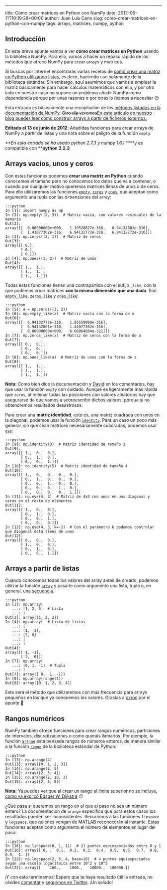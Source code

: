 ---
title: Cómo crear matrices en Python con NumPy
date: 2012-06-11T10:19:28+00:00
author: Juan Luis Cano
slug: como-crear-matrices-en-python-con-numpy
tags: arrays, matrices, numpy, python

## Introducción

En este breve apunte vamos a ver **cómo crear matrices en Python** usando la biblioteca NumPy. Para ello, vamos a hacer un repaso rápido de los métodos que ofrece NumPy para crear arrays y matrices.

Si buscas por Internet encontrarás varias recetas de [cómo crear una matriz en Python utilizando listas](http://python.majibu.org/preguntas/1614/como-crear-una-matriz-vacia-en-python-con-listas), es decir, haciendo uso solamente de la biblioteca estándar. Sin embargo, aquí asumimos que vamos a emplear la matriz básicamente para hacer cálculos matemáticos con ella, y por otro lado en nuestro caso no supone un problema añadir NumPy como dependencia porque por unas razones o por otras lo íbamos a necesitar 😉

Esta entrada es básicamente una recopilación de los [métodos listados en la documentación de NumPy](http://docs.scipy.org/doc/numpy/reference/routines.array-creation.html). <del datetime="2012-08-18T07:59:04+00:00">Otro día veremos</del><ins datetime="2012-08-18T08:03:17+00:00">En este artículo en nuestro blog puedes leer <a title="Cómo leer y escribir datos en archivos con NumPy" href="http://pybonacci.org/2012/08/17/como-leer-y-escribir-datos-en-archivos-con-numpy/">cómo construir arrays a partir de ficheros externos</a>.</ins>

**Editado el 13 de junio de 2012**: Añadidas funciones para crear arrays de NumPy a partir de listas y una nota sobre el peligro de la función `empty`.

_**En esta entrada se ha usado python 2.7.3 y numpy 1.6.1 **_**y es compatible con ****python 3.2.3**

## Arrays vacíos, unos y ceros

Con estas funciones podemos **crear una matriz en Python** cuando conocemos el tamaño pero no conocemos los datos que va a contener, o cuando por cualquier motivo queremos matrices llenas de unos o de ceros. Para ello utilizaremos las funciones [`empty`](http://docs.scipy.org/doc/numpy/reference/generated/numpy.empty.html), [`zeros`](http://docs.scipy.org/doc/numpy/reference/generated/numpy.zeros.html) y [`ones`](http://docs.scipy.org/doc/numpy/reference/generated/numpy.ones.html), que aceptan como argumento una tupla con las dimensiones del array:

    :::python
    In [1]: import numpy as np
    In [2]: np.empty((2, 3))  # Matriz vacía, con valores residuales de la memoria
    Out[2]:
    array([[  0.00000000e+000,   1.19528827e-316,   6.94132801e-310],
           [  1.41077362e-316,   6.94132772e-310,   6.94132772e-310]])
    In [3]: np.zeros((3, 1))  # Matriz de ceros
    Out[3]:
    array([[ 0.],
           [ 0.],
           [ 0.]])
    In [4]: np.ones((3, 2))  # Matriz de unos
    Out[4]:
    array([[ 1.,  1.],
           [ 1.,  1.],
           [ 1.,  1.]])

<!--more-->

Todas estas funciones tienen una contrapartida con el sufijo `_like`, con la que podemos crear matrices **con la misma dimensión que una dada**. Son [`empty_like`](http://docs.scipy.org/doc/numpy/reference/generated/numpy.empty_like.html), [`zeros_like`](http://docs.scipy.org/doc/numpy/reference/generated/numpy.zeros_like.html) y [`ones_like`](http://docs.scipy.org/doc/numpy/reference/generated/numpy.ones_like.html):

    :::python
    In [5]: a = np.zeros((3, 2))
    In [6]: np.empty_like(a)  # Matriz vacía con la forma de a
    Out[6]:
    array([[  6.94132772e-310,   1.85559990e-316],
           [  6.94132801e-310,   1.41077362e-316],
           [  0.00000000e+000,   6.68964884e-321]])
    In [7]: np.zeros_like(a)  # Matriz de ceros con la forma de a
    Out[7]:
    array([[ 0.,  0.],
           [ 0.,  0.],
           [ 0.,  0.]])
    In [8]: np.ones_like(a)  # Matriz de unos con la forma de a
    Out[8]:
    array([[ 1.,  1.],
           [ 1.,  1.],
           [ 1.,  1.]])

**Nota**: Como bien dice la documentación y [David](#comment-113) en los comentarios, hay que usar la función `empty` con cuidado. Aunque es ligeramente más rápida que `zeros`, al rellenar todas las posiciones con valores aleatorios hay que asegurarse de que vamos a sobreescribir dichos valores, porque si no obtendremos resultados desastrosos.

Para crear una **matriz identidad**, esto es, una matriz cuadrada con unos en la diagonal, podemos usar la función [`identity`](http://docs.scipy.org/doc/numpy/reference/generated/numpy.identity.html). Para un caso un poco más general, sin que sean matrices necesariamente cuadradas, podemos usar [`eye`](http://docs.scipy.org/doc/numpy/reference/generated/numpy.eye.html):

    :::python
    In [9]: np.identity(3)  # Matriz identidad de tamaño 3
    Out[9]:
    array([[ 1.,  0.,  0.],
           [ 0.,  1.,  0.],
           [ 0.,  0.,  1.]])
    In [10]: np.identity(5)  # Matriz identidad de tamaño 4
    Out[10]:
    array([[ 1.,  0.,  0.,  0.,  0.],
           [ 0.,  1.,  0.,  0.,  0.],
           [ 0.,  0.,  1.,  0.,  0.],
           [ 0.,  0.,  0.,  1.,  0.],
           [ 0.,  0.,  0.,  0.,  1.]])
    In [11]: np.eye(4, 3)  # Matriz de 4x3 con unos en una diagonal y ceros en el resto de elementos
    Out[11]:
    array([[ 1.,  0.,  0.],
           [ 0.,  1.,  0.],
           [ 0.,  0.,  1.],
           [ 0.,  0.,  0.]])
    In [12]: np.eye(4, 3, k=-1)  # Con el parámetro k podemos controlar qué diagonal está llena de unos
    Out[12]:
    array([[ 0.,  0.,  0.],
           [ 1.,  0.,  0.],
           [ 0.,  1.,  0.],
           [ 0.,  0.,  1.]])

## Arrays a partir de listas

Cuando conocemos todos los valores del array antes de crearlo, podemos utilizar la función [`array`](http://docs.scipy.org/doc/numpy/reference/generated/numpy.array.html) y pasarle como argumento una lista, tupla o, en general, una [secuencia](http://docs.python.org/library/stdtypes.html#sequence-types-str-unicode-list-tuple-bytearray-buffer-xrange).

    :::python
    In [3]: np.array(
       ...: [1, 2, 3]  # Lista
       ...: )
    Out[3]: array([1, 2, 3])
    In [4]: np.array(  # Lista de listas
       ...: [
       ...: [1, -1],
       ...: [2, 0]
       ...: ]
       ...: )
    Out[4]:
    array([[ 1, -1],
           [ 2,  0]])
    In [7]: np.array(
       ...: (0, 1, -1)  # Tupla
       ...: )
    Out[7]: array([ 0,  1, -1])
    In [8]: np.array(range(5))
    Out[8]: array([0, 1, 2, 3, 4])

Este será el método que utilizaremos con más frecuencia para arrays pequeños en los que ya conocemos los valores. Gracias a [ozroc](http://pybonacci.org/2012/06/11/como-crear-matrices-en-python-con-numpy/?preview=true&preview_id=577&preview_nonce=55fcd1e8ce#comment-72) por el apunte 🙂

## Rangos numéricos

NumPy también ofrece funciones para crear rangos numéricos, particiones de intervalos, discretizaciones o como queráis llamarlos. Por ejemplo, la función [`arange`](http://docs.scipy.org/doc/numpy/reference/generated/numpy.arange.html) está pensada rangos de números enteros, de manera similar a la función [`range`](http://docs.python.org/library/functions.html#range) de la biblioteca estándar de Python:

    :::python
    In [13]: np.arange(4)
    Out[13]: array([0, 1, 2, 3])
    In [14]: np.arange(2, 5)
    Out[14]: array([2, 3, 4])
    In [15]: np.arange(2, 10, 3)
    Out[15]: array([2, 5, 8])

**Nota:** Ya puedes ver que al crear un rango el límite superior no se incluye, [como ya explicó Edsger W. Dijkstra](http://www.cs.utexas.edu/users/EWD/transcriptions/EWD08xx/EWD831.html) 😛

¿Qué pasa si queremos un rango en el que el paso no sea un número entero? La documentación de `arange` especifica que para estos casos los resultados pueden ser inconsistentes. Recurrimos a las funciones `linspace` y `logspace`, que quienes vengan de MATLAB reconocerán al instante. Estas funciones aceptan como argumento el número de elementos en lugar del paso:

    :::python
    In [16]: np.linspace(0, 1, 11)  # 11 puntos equiespaciados entre 0 y 1
    Out[16]: array([ 0. ,  0.1,  0.2,  0.3,  0.4,  0.5,  0.6,  0.7,  0.8,  0.9,  1. ])
    In [22]: np.logspace(2, 5, 4, base=10)  # 4 puntos equiespaciados según una escala logarítmica entre 10^2 y 10^5
    Out[22]: array([    100.,    1000.,   10000.,  100000.])

¡Y con esto terminamos! Espero que te haya resultado útil la entrada, no olvides [comentar](#respond) y [seguirnos en Twitter](http://twitter.com/Pybonacci). ¡Un saludo!
